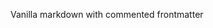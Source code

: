 <!-- ---
title: Vanilla
description: Vanilla description.
nav: 1
--- -->

<!-- update4 -->

Vanilla markdown with commented frontmatter
